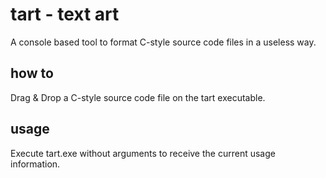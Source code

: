 # tart - text art
A console based tool to format C-style source code files in a useless way. 

## how to
Drag & Drop a C-style source code file on the tart executable.

## usage
Execute tart.exe without arguments to receive the current usage information.

